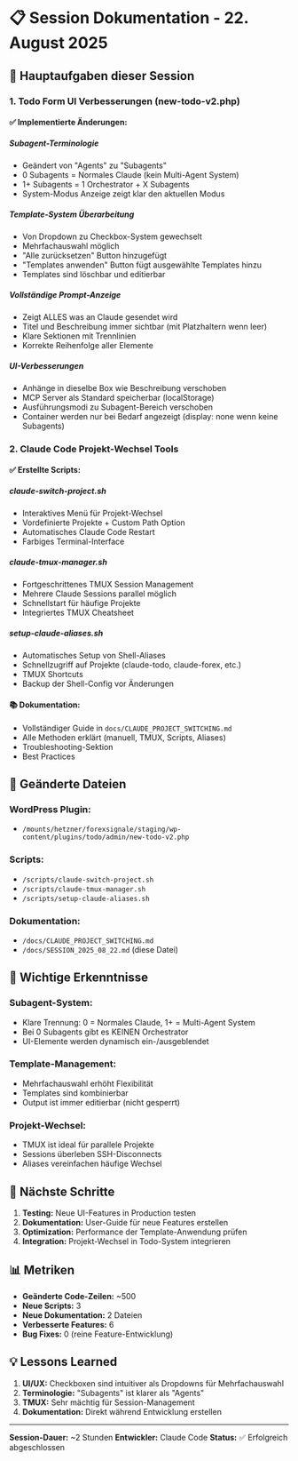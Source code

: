 # 📋 Session Dokumentation - 22. August 2025

## 🎯 Hauptaufgaben dieser Session

### 1. **Todo Form UI Verbesserungen (new-todo-v2.php)**

#### ✅ Implementierte Änderungen:

##### **Subagent-Terminologie** 
- Geändert von "Agents" zu "Subagents"
- 0 Subagents = Normales Claude (kein Multi-Agent System)
- 1+ Subagents = 1 Orchestrator + X Subagents
- System-Modus Anzeige zeigt klar den aktuellen Modus

##### **Template-System Überarbeitung**
- Von Dropdown zu Checkbox-System gewechselt
- Mehrfachauswahl möglich
- "Alle zurücksetzen" Button hinzugefügt
- "Templates anwenden" Button fügt ausgewählte Templates hinzu
- Templates sind löschbar und editierbar

##### **Vollständige Prompt-Anzeige**
- Zeigt ALLES was an Claude gesendet wird
- Titel und Beschreibung immer sichtbar (mit Platzhaltern wenn leer)
- Klare Sektionen mit Trennlinien
- Korrekte Reihenfolge aller Elemente

##### **UI-Verbesserungen**
- Anhänge in dieselbe Box wie Beschreibung verschoben
- MCP Server als Standard speicherbar (localStorage)
- Ausführungsmodi zu Subagent-Bereich verschoben
- Container werden nur bei Bedarf angezeigt (display: none wenn keine Subagents)

### 2. **Claude Code Projekt-Wechsel Tools**

#### ✅ Erstellte Scripts:

##### **claude-switch-project.sh**
- Interaktives Menü für Projekt-Wechsel
- Vordefinierte Projekte + Custom Path Option
- Automatisches Claude Code Restart
- Farbiges Terminal-Interface

##### **claude-tmux-manager.sh**
- Fortgeschrittenes TMUX Session Management
- Mehrere Claude Sessions parallel möglich
- Schnellstart für häufige Projekte
- Integriertes TMUX Cheatsheet

##### **setup-claude-aliases.sh**
- Automatisches Setup von Shell-Aliases
- Schnellzugriff auf Projekte (claude-todo, claude-forex, etc.)
- TMUX Shortcuts
- Backup der Shell-Config vor Änderungen

#### 📚 Dokumentation:
- Vollständiger Guide in `docs/CLAUDE_PROJECT_SWITCHING.md`
- Alle Methoden erklärt (manuell, TMUX, Scripts, Aliases)
- Troubleshooting-Sektion
- Best Practices

## 📁 Geänderte Dateien

### WordPress Plugin:
- `/mounts/hetzner/forexsignale/staging/wp-content/plugins/todo/admin/new-todo-v2.php`

### Scripts:
- `/scripts/claude-switch-project.sh`
- `/scripts/claude-tmux-manager.sh`
- `/scripts/setup-claude-aliases.sh`

### Dokumentation:
- `/docs/CLAUDE_PROJECT_SWITCHING.md`
- `/docs/SESSION_2025_08_22.md` (diese Datei)

## 🔑 Wichtige Erkenntnisse

### Subagent-System:
- Klare Trennung: 0 = Normales Claude, 1+ = Multi-Agent System
- Bei 0 Subagents gibt es KEINEN Orchestrator
- UI-Elemente werden dynamisch ein-/ausgeblendet

### Template-Management:
- Mehrfachauswahl erhöht Flexibilität
- Templates sind kombinierbar
- Output ist immer editierbar (nicht gesperrt)

### Projekt-Wechsel:
- TMUX ist ideal für parallele Projekte
- Sessions überleben SSH-Disconnects
- Aliases vereinfachen häufige Wechsel

## 🚀 Nächste Schritte

1. **Testing:** Neue UI-Features in Production testen
2. **Dokumentation:** User-Guide für neue Features erstellen
3. **Optimization:** Performance der Template-Anwendung prüfen
4. **Integration:** Projekt-Wechsel in Todo-System integrieren

## 📊 Metriken

- **Geänderte Code-Zeilen:** ~500
- **Neue Scripts:** 3
- **Neue Dokumentation:** 2 Dateien
- **Verbesserte Features:** 6
- **Bug Fixes:** 0 (reine Feature-Entwicklung)

## 💡 Lessons Learned

1. **UI/UX:** Checkboxen sind intuitiver als Dropdowns für Mehrfachauswahl
2. **Terminologie:** "Subagents" ist klarer als "Agents" 
3. **TMUX:** Sehr mächtig für Session-Management
4. **Dokumentation:** Direkt während Entwicklung erstellen

---

**Session-Dauer:** ~2 Stunden
**Entwickler:** Claude Code
**Status:** ✅ Erfolgreich abgeschlossen